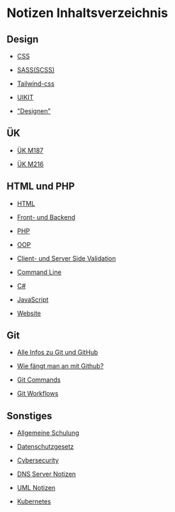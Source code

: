 <h1>Notizen Inhaltsverzeichnis</h1>

<h2>Design</h2>

* [CSS](https://github.com/Osaaro/Notizen/blob/main/css-notizen.md)

* [SASS(SCSS)](https://github.com/Osaaro/Notizen/blob/main/sass(scss)-notizen.md)

* [Tailwind-css](https://github.com/Simon-Drohsen/Notizen/blob/main/style_frameworks/tailwind-css.md)

* [UIKIT](https://github.com/Simon-Drohsen/Notizen/blob/main/style_frameworks/uikit.md)

* ["Designen"](https://github.com/Osaaro/Notizen/blob/main/Design/Design.md)

<h2>ÜK</h2>

* [ÜK M187](https://github.com/Osaaro/Notizen/blob/d0f0491d31a4db2586c1f05e46a968deccb56798/%C3%9CK/M187.md)

* [ÜK M216](https://github.com/Osaaro/Notizen/blob/8655bbcd80b9bda00d835bdeaec36fa49d305228/%C3%9CK/M216.md)

<h2>HTML und PHP</h2>

* [HTML](https://github.com/Osaaro/Notizen/blob/main/html-notizen.md)

* [Front- und Backend](https://github.com/Osaaro/Notizen/blob/6e51a0c362e9ff0eeacf5066466830e2abe98e6c/front--und-back-end-notizen.md)

* [PHP](https://github.com/Osaaro/Notizen/blob/9f79af7ae4bd93d42145f5304e833ee731d88cef/php/php-notizen.md)

* [OOP](https://github.com/Simon-Drohsen/Notizen/blob/main/php/oop.md)

* [Client- und Server Side Validation](https://github.com/Osaaro/Notizen/blob/9167c422901fe62ddd7c332a65a24b88fcf1d437/php/validation.md)

* [Command Line](https://github.com/Osaaro/Notizen/blob/main/command-line-notizen.md)

* [C#](https://github.com/Osaaro/Notizen/blob/main/c%23-notizen.md)

* [JavaScript](https://github.com/Osaaro/Notizen/blob/1b7b4191990216fddefd1e864fe5faf64c8a5354/javascript-notizen.md)

* [Website](https://github.com/Osaaro/Notizen/blob/main/website.md)

<h2>Git</h2>

* [Alle Infos zu Git und GitHub](https://github.com/Osaaro/Notizen/blob/main/alle-infos-zu-git-und-github.md)

* [Wie fängt man an mit Github?](https://github.com/Osaaro/Notizen/blob/main/wenn-man-mit-github-arbeitet-faengt-man-an-mit-folgenden-schriten-an.md)

* [Git Commands](https://github.com/Osaaro/Notizen/blob/main/git-commands.md)

* [Git Workflows](https://github.com/Simon-Drohsen/Notizen/blob/main/github-und-commandline/workflows.md)

<h2>Sonstiges</h2>

* [Allgemeine Schulung](https://github.com/Osaaro/Notizen/blob/main/allgemeine-schulung.md)

* [Datenschutzgesetz](https://github.com/Osaaro/Notizen/blob/main/datenschutzgesetz.md)

* [Cybersecurity](https://github.com/Osaaro/Notizen/blob/main/cybersecurity.md)

* [DNS Server Notizen](https://github.com/Osaaro/Notizen/blob/b279c718c3dfb0ee710c1e687b02711ba09e5d2d/allgemein/dns-server-notizen.md)

* [UML Notizen](https://github.com/Simon-Drohsen/Notizen/blob/main/php/uml.md)

* [Kubernetes](https://github.com/Simon-Drohsen/Notizen/blob/main/allgemein/kubernetes.md)
